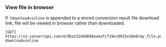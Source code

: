 ### View file in browser

If `?download=inline` is appended to a stored conversion result file download link, file will be viewed in browser rather than downloaded.
```
[GET]
https://v2.convertapi.com/d/0ba132ddd698aaeafcf19ec0015e10e0/my_file.pdf?download=inline
```

